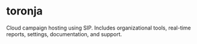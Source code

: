 # toronja
Cloud campaign hosting using SIP. Includes organizational tools, real-time reports, settings, documentation, and support.